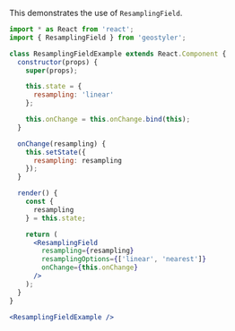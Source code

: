 <!--
 * Released under the BSD 2-Clause License
 *
 * Copyright (c) 2018-present, terrestris GmbH & Co. KG
 * All rights reserved.
 *
 * Redistribution and use in source and binary forms, with or without
 * modification, are permitted provided that the following conditions are met:
 *
 * * Redistributions of source code must retain the above copyright notice,
 *   this list of conditions and the following disclaimer.
 *
 * * Redistributions in binary form must reproduce the above copyright notice,
 *   this list of conditions and the following disclaimer in the documentation
 *   and/or other materials provided with the distribution.
 *
 * THIS SOFTWARE IS PROVIDED BY THE COPYRIGHT HOLDERS AND CONTRIBUTORS "AS IS"
 * AND ANY EXPRESS OR IMPLIED WARRANTIES, INCLUDING, BUT NOT LIMITED TO, THE
 * IMPLIED WARRANTIES OF MERCHANTABILITY AND FITNESS FOR A PARTICULAR PURPOSE
 * ARE DISCLAIMED. IN NO EVENT SHALL THE COPYRIGHT HOLDER OR CONTRIBUTORS BE
 * LIABLE FOR ANY DIRECT, INDIRECT, INCIDENTAL, SPECIAL, EXEMPLARY, OR
 * CONSEQUENTIAL DAMAGES (INCLUDING, BUT NOT LIMITED TO, PROCUREMENT OF
 * SUBSTITUTE GOODS OR SERVICES; LOSS OF USE, DATA, OR PROFITS; OR BUSINESS
 * INTERRUPTION) HOWEVER CAUSED AND ON ANY THEORY OF LIABILITY, WHETHER IN
 * CONTRACT, STRICT LIABILITY, OR TORT (INCLUDING NEGLIGENCE OR OTHERWISE)
 * ARISING IN ANY WAY OUT OF THE USE OF THIS SOFTWARE, EVEN IF ADVISED OF THE
 * POSSIBILITY OF SUCH DAMAGE.
 *
-->

This demonstrates the use of `ResamplingField`.

```jsx
import * as React from 'react';
import { ResamplingField } from 'geostyler';

class ResamplingFieldExample extends React.Component {
  constructor(props) {
    super(props);

    this.state = {
      resampling: 'linear'
    };

    this.onChange = this.onChange.bind(this);
  }

  onChange(resampling) {
    this.setState({
      resampling: resampling
    });
  }

  render() {
    const {
      resampling
    } = this.state;

    return (
      <ResamplingField
        resampling={resampling}
        resamplingOptions={['linear', 'nearest']}
        onChange={this.onChange}
      />
    );
  }
}

<ResamplingFieldExample />
```
